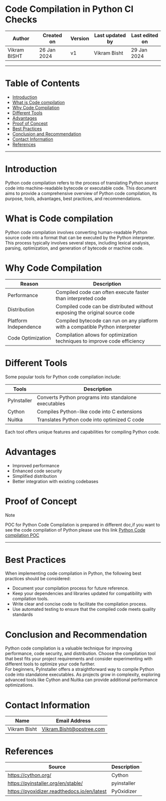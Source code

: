 # Code Compilation in Python CI Checks

|   Author     |  Created on   |  Version   | Last updated by | Last edited on |
| ------------ | --------------| -----------|---------------- |--------------- |
| Vikram BISHT | 26 Jan 2024   |     v1     | Vikram Bisht    | 29 Jan 2024    |

---
# Table of Contents 
+ [Introduction](#introduction)
+ [What is Code compilation](#What-is-Code-compilation)
+ [Why Code Compilation](#Why-Code-Compilation)
+ [Different Tools](#Different-Tools)
+ [Advantages](#Advantages)
+ [Proof of Concept](#Proof-of-Concept)
+ [Best Practices](#Best-Practices)
+ [Conclusion and Recommendation](#Conclusion-and-Recommendation)
+ [Contact Information](#contact-information)
+ [References](#References)
***


# Introduction
Python code compilation refers to the process of translating Python source code into machine-readable bytecode or executable code. This document aims to provide a comprehensive overview of Python code compilation, its purpose, tools, advantages, best practices, and recommendations.

# What is Code compilation

Python code compilation involves converting human-readable Python source code into a format that can be executed by the Python interpreter. This process typically involves several steps, including lexical analysis, parsing, optimization, and generation of bytecode or machine code.


# Why Code Compilation

|  Reason                         |        Description                                                             |
| ---------                       | ------------------------------------------------------------------------------ |
| Performance                     | Compiled code can often execute faster than interpreted code                   |  
| Distribution                    | Compiled code can be distributed without exposing the original source code     |
| Platform Independence           | Compiled bytecode can run on any platform with a compatible Python interpreter |
| Code Optimization               | Compilation allows for optimization techniques to improve code efficiency      |


# Different Tools
Some popular tools for Python code compilation include:
 
|  Tools                         |        Description                                                              |
| ---------                       | ------------------------------------------------------------------------------ |
| PyInstaller                     | Converts Python programs into standalone executables                           |  
| Cython                          | Compiles Python-like code into C extensions                                    |
| Nuitka                          | Translates Python code into optimized C code                                   |

Each tool offers unique features and capabilities for compiling Python code.

# Advantages

* Improved performance
* Enhanced code security
* Simplified distribution
* Better integration with existing codebases


# Proof of Concept

> [!NOTE]
> POC for Python  Code Compilation is prepared in different doc,if you want to see the code compilation of Python please use this link [Python Code compilation POC](https://github.com/avengers-p7/Documentation/blob/main/Application_CI/Design/04-%20Python%20CI%20Checks/Python%20Code%20Compilation%20POC%20.md) 
***


# Best Practices

When implementing code compilation in Python, the following best practices should be considered:
* Document your compilation process for future reference.
* Keep your dependencies and libraries updated for compatibility with compilation tools.
* Write clear and concise code to facilitate the compilation process.
* Use automated testing to ensure that the compiled code meets quality standards

# Conclusion and Recommendation 

Python code compilation is a valuable technique for improving performance, code security, and distribution. Choose the compilation tool that best fits your project requirements and consider experimenting with different tools to optimize your code further.
<br>
For beginners, PyInstaller offers a straightforward way to compile Python code into standalone executables. As projects grow in complexity, exploring advanced tools like Cython and Nuitka can provide additional performance optimizations.


# Contact Information

|  Name                     |        	Email Address           |
| ------------              | --------------------------------|
| Vikram Bisht              |  Vikram.Bisht@opstree.com       |  

# References

|  Source                                                                                 |        Description    |
| ------------                                                                            | ----------------------|
| https://cython.org/                                                                     |       Cython          |  
| https://pyinstaller.org/en/stable/                                                      | pyinstaller           |	
| https://pyoxidizer.readthedocs.io/en/latest                                             | PyOxidizer            |
      

